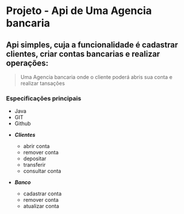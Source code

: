 # Projeto - Api de Uma Agencia bancaria

## Api simples, cuja a funcionalidade é cadastrar clientes, criar contas bancarias e realizar operações:

> Uma Agencia bancaria onde o cliente poderá abris sua conta e realizar tansações


### Especificações principais

* Java
* GIT
* Github


- ***Clientes***
  - abrir conta
  - remover conta
  - depositar
  - transferir
  - consultar conta

- ***Banco***
  - cadastrar conta
  - remover conta
  - atualizar conta 
